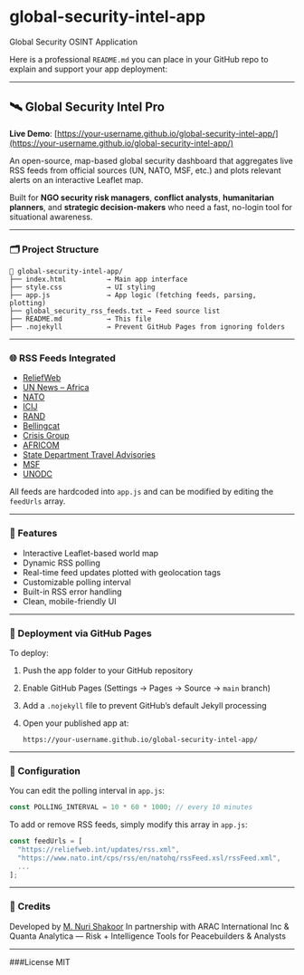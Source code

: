 # global-security-intel-app
Global Security OSINT Application

Here is a professional `README.md` you can place in your GitHub repo to explain and support your app deployment:

---

## 🛰️ Global Security Intel Pro

**Live Demo**: [https://your-username.github.io/global-security-intel-app/](https://your-username.github.io/global-security-intel-app/)

An open-source, map-based global security dashboard that aggregates live RSS feeds from official sources (UN, NATO, MSF, etc.) and plots relevant alerts on an interactive Leaflet map.

Built for **NGO security risk managers**, **conflict analysts**, **humanitarian planners**, and **strategic decision-makers** who need a fast, no-login tool for situational awareness.

---

### 🗂️ Project Structure

```
📁 global-security-intel-app/
├── index.html          → Main app interface
├── style.css           → UI styling
├── app.js              → App logic (fetching feeds, parsing, plotting)
├── global_security_rss_feeds.txt → Feed source list
├── README.md           → This file
├── .nojekyll           → Prevent GitHub Pages from ignoring folders
```

---

### 🌐 RSS Feeds Integrated

* [ReliefWeb](https://reliefweb.int/)
* [UN News – Africa](https://news.un.org/)
* [NATO](https://www.nato.int/)
* [ICIJ](https://www.icij.org/)
* [RAND](https://www.rand.org/)
* [Bellingcat](https://www.bellingcat.com/)
* [Crisis Group](https://www.crisisgroup.org/)
* [AFRICOM](https://www.africom.mil/)
* [State Department Travel Advisories](https://travel.state.gov/)
* [MSF](https://www.msf.org/)
* [UNODC](https://www.unodc.org/)

All feeds are hardcoded into `app.js` and can be modified by editing the `feedUrls` array.

---

### 📍 Features

* Interactive Leaflet-based world map
* Dynamic RSS polling
* Real-time feed updates plotted with geolocation tags
* Customizable polling interval
* Built-in RSS error handling
* Clean, mobile-friendly UI

---

### 🚀 Deployment via GitHub Pages

To deploy:

1. Push the app folder to your GitHub repository
2. Enable GitHub Pages (Settings → Pages → Source → `main` branch)
3. Add a `.nojekyll` file to prevent GitHub’s default Jekyll processing
4. Open your published app at:

   ```
   https://your-username.github.io/global-security-intel-app/
   ```

---

### 🔧 Configuration

You can edit the polling interval in `app.js`:

```js
const POLLING_INTERVAL = 10 * 60 * 1000; // every 10 minutes
```

To add or remove RSS feeds, simply modify this array in `app.js`:

```js
const feedUrls = [
  "https://reliefweb.int/updates/rss.xml",
  "https://www.nato.int/cps/rss/en/natohq/rssFeed.xsl/rssFeed.xml",
  ...
];
```

---

### 🧠 Credits

Developed by [M. Nuri Shakoor](https://mnshakoor.com)
In partnership with ARAC International Inc & Quanta Analytica — Risk + Intelligence Tools for Peacebuilders & Analysts

---
###License MIT
